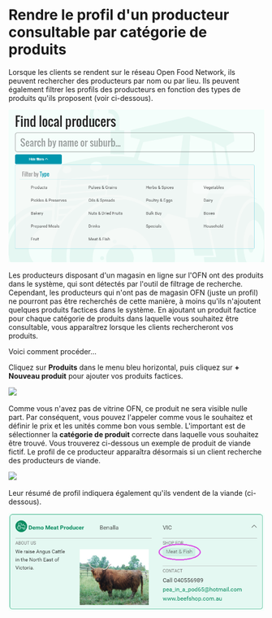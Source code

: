 # Rendre le profil d'un producteur consultable par catégorie de produits

Lorsque les clients se rendent sur le réseau Open Food Network, ils peuvent rechercher des producteurs par nom ou par lieu. Ils peuvent également filtrer les profils des producteurs en fonction des types de produits qu'ils proposent \(voir ci-dessous\).

![](../../.gitbook/assets/filter-by-product.png)

Les producteurs disposant d'un magasin en ligne sur l'OFN ont des produits dans le système, qui sont détectés par l'outil de filtrage de recherche. Cependant, les producteurs qui n'ont pas de magasin OFN \(juste un profil\) ne pourront pas être recherchés de cette manière, à moins qu'ils n'ajoutent quelques produits factices dans le système. En ajoutant un produit factice pour chaque catégorie de produits dans laquelle vous souhaitez être consultable, vous apparaîtrez lorsque les clients rechercheront vos produits. 

Voici comment procéder... 

Cliquez sur **Produits** dans le menu bleu horizontal, puis cliquez sur **+ Nouveau produit** pour ajouter vos produits factices.

![](../../.gitbook/assets/addnewproduct.jpg)

Comme vous n'avez pas de vitrine OFN, ce produit ne sera visible nulle part. Par conséquent, vous pouvez l'appeler comme vous le souhaitez et définir le prix et les unités comme bon vous semble. L'important est de sélectionner la **catégorie de produit** correcte dans laquelle vous souhaitez être trouvé. Vous trouverez ci-dessous un exemple de produit de viande fictif. Le profil de ce producteur apparaîtra désormais si un client recherche des producteurs de viande.

![](../../.gitbook/assets/dummyproduct.jpg)

Leur résumé de profil indiquera également qu'ils vendent de la viande \(ci-dessous\).

![](../../.gitbook/assets/meat.png)



